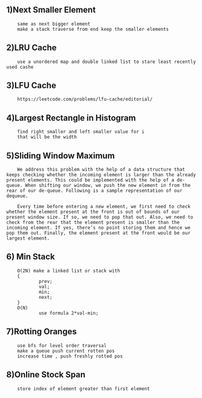 ## 1)Next Smaller Element
        same as next bigger element 
        make a stack traverse from end keep the smaller elements

## 2)LRU Cache
        use a unordered map and double linked list to stare least recently used cashe

## 3)LFU Cache
        https://leetcode.com/problems/lfu-cache/editorial/

## 4)Largest Rectangle in Histogram
        find right smaller and left smaller value for i
        that will be the width

## 5)Sliding Window Maximum
        We address this problem with the help of a data structure that keeps checking whether the incoming element is larger than the already present elements. This could be implemented with the help of a de-queue. When shifting our window, we push the new element in from the rear of our de-queue. Following is a sample representation of our dequeue.

        Every time before entering a new element, we first need to check whether the element present at the front is out of bounds of our present window size. If so, we need to pop that out. Also, we need to check from the rear that the element present is smaller than the incoming element. If yes, there’s no point storing them and hence we pop them out. Finally, the element present at the front would be our largest element.

## 6) Min Stack
        O(2N) make a linked list or stack with
        {
                prev;
                val;
                min;
                next;
        }
        O(N)
                use formula 2*val-min;

## 7)Rotting Oranges
        use bfs for level order traversal
        make a queue push current rotten pos 
        increase time , push freshly rotted pos

## 8)Online Stock Span
        store index of element greater than first element
